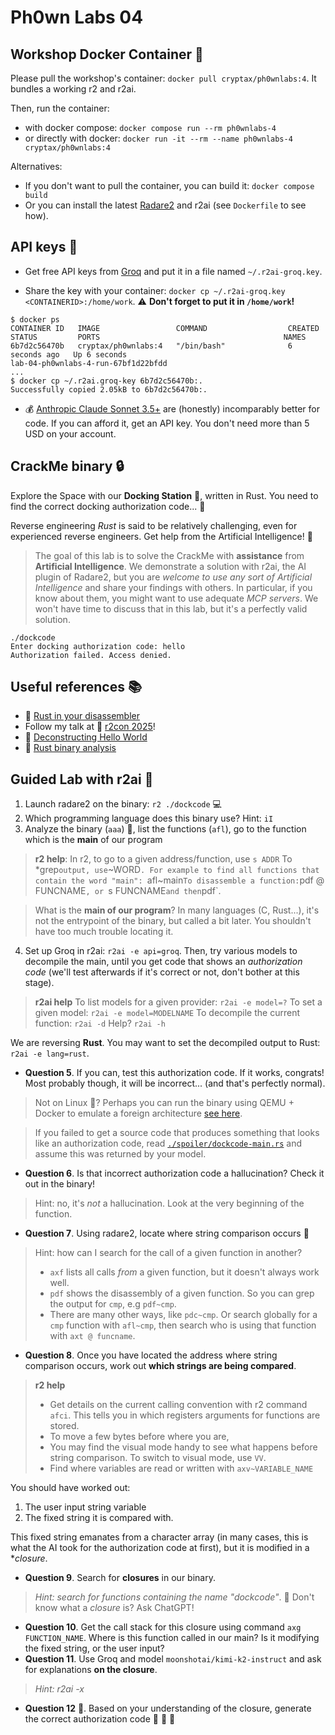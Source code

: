 # Ph0wn Labs 04

## Workshop Docker Container :whale:

Please pull the workshop's container: `docker pull cryptax/ph0wnlabs:4`.
It bundles a working r2 and r2ai.

Then, run the container:

- with docker compose: `docker compose run --rm ph0wnlabs-4`
- or directly with docker: `docker run -it --rm --name ph0wnlabs-4 cryptax/ph0wnlabs:4`

Alternatives:

- If you don't want to pull the container, you can build it: `docker compose build`
- Or you can install the latest [Radare2](https://www.radare.org/n/radare2.html) and r2ai (see `Dockerfile` to see how).

## API keys :key:

- Get free API keys from [Groq](https://console.groq.com) and put it in a file named `~/.r2ai-groq.key`. 

- Share the key with your container: `docker cp ~/.r2ai-groq.key <CONTAINERID>:/home/work`. :warning: **Don't forget to put it in `/home/work`!**

```
$ docker ps
CONTAINER ID   IMAGE                 COMMAND                  CREATED         STATUS         PORTS                                         NAMES
6b7d2c56470b   cryptax/ph0wnlabs:4   "/bin/bash"              6 seconds ago   Up 6 seconds                                                 lab-04-ph0wnlabs-4-run-67bf1d22bfdd
...
$ docker cp ~/.r2ai.groq-key 6b7d2c56470b:.
Successfully copied 2.05kB to 6b7d2c56470b:.
```


- :moneybag: [Anthropic Claude Sonnet 3.5+](https://console.anthropic.com/) are (honestly) incomparably better for code. If you can afford it, get an API key. You don't need more than 5 USD on your account.

## CrackMe binary :lock:

Explore the Space with our **Docking Station** :rocket:, written in Rust. 
You need to find the correct docking authorization code... :satellite:

Reverse engineering *Rust* is said to be relatively challenging, even for experienced reverse engineers. Get help from the Artificial Intelligence! :brain:

> The goal of this lab is to solve the CrackMe with **assistance** from **Artificial Intelligence**. We demonstrate a solution with r2ai, the AI plugin of Radare2, but you are *welcome to use any sort of Artificial Intelligence* and share your findings with others. 
> In particular, if you know about them, you might want to use adequate *MCP servers*. We won't have time to discuss that in this lab, but it's a perfectly valid solution.

```
./dockcode 
Enter docking authorization code: hello
Authorization failed. Access denied.
```

## Useful references :books:

- :link: [Rust in your disassembler](https://cryptax.medium.com/rust-in-your-disassembler-1aa700c3b041)
- Follow my talk at :link: [r2con 2025](https://www.radare.org/con/2025/)!
- :link: [Deconstructing Hello World](https://rayoflightz.github.io/re/rust/2020/05/19/Bite-Sized-Rust-RE-1-Deconstructing-Hello-World.html)
- :link: [Rust binary analysis](https://research.checkpoint.com/2023/rust-binary-analysis-feature-by-feature/)

## Guided Lab with r2ai :test_tube:

1. Launch radare2 on the binary:  `r2 ./dockcode` :computer:
2. Which programming language does this binary use? Hint: `iI`
3. Analyze the binary (`aaa`) :mag_right:, list the functions (`afl`), go to the function which is the **main** of our program

> **r2 help**:
> In r2, to go to a given address/function, use `s ADDR`
> To *grep` output, use `~WORD`. For example to find all functions that contain the word "main": `afl~main`
> To disassemble a function: `pdf @ FUNCNAME`, or `s FUNCNAME` and then `pdf`.

> What is the **main of our program**? In many languages (C, Rust...), it's not the entrypoint of the binary, but called a bit later. You shouldn't have too much trouble locating it.


4. Set up Groq in r2ai: `r2ai -e api=groq`. Then, try various models to decompile the main, until you get code that shows an *authorization code* (we'll test afterwards if it's correct or not, don't bother at this stage).

> **r2ai help**
> To list models for a given provider: `r2ai -e model=?`
> To set a given model: `r2ai -e model=MODELNAME`
> To decompile the current function: `r2ai -d`
> Help? `r2ai -h`

We are reversing **Rust**. 
You may want to set the decompiled output to Rust: `r2ai -e lang=rust`.


- **Question 5**. If you can, test this authorization code. If it works, congrats! Most probably though, it will be incorrect... (and that's perfectly normal).

> Not on Linux :penguin:? Perhaps you can run the binary using QEMU + Docker to emulate a foreign architecture [see here](https://forums.docker.com/t/run-x86-intel-and-arm-based-images-on-apple-silicon-m1-macs/117123).

> If you failed to get a source code that produces something that looks like an authorization code, read [`./spoiler/dockcode-main.rs`](./spoiler/dockcode-main.rs) and assume this was returned by your model.

- **Question 6**. Is that incorrect authorization code a hallucination? Check it out in the binary!

> Hint: no, it's *not* a hallucination. Look at the very beginning of the function.

- **Question 7**. Using radare2, locate where string comparison occurs :microscope:

> Hint: how can I search for the call of a given function in another?
>- `axf` lists all calls *from* a given function, but it doesn't always work well.
>- `pdf` shows the disassembly of a given function. So you can grep the output for `cmp`, e.g `pdf~cmp`.
>- There are many other ways, like `pdc~cmp`. Or search globally for a `cmp` function with `afl~cmp`, then search who is using that function with `axt @ funcname`.


- **Question 8**. Once you have located the address where string comparison occurs, work out **which strings are being compared**.

> **r2 help**
>- Get details on the current calling convention with r2 command `afci`. This tells you in which registers arguments for functions are stored.
>- To move a few bytes before where you are, 
>- You may find the visual mode handy to see what happens before string comparison. To switch to visual mode, use `VV`.
>- Find where variables are read or written with `axv~VARIABLE_NAME`

You should have worked out:

1. The user input string variable
2. The fixed string it is compared with.

This fixed string emanates from a character array (in many cases, this is what the AI took for the authorization code at first), but it is modified in a **closure*.

- **Question 9**. Search for **closures** in our binary. 

> *Hint: search for functions containing the name "dockcode"*.
> :ant: Don't know what a *closure* is? Ask ChatGPT!

- **Question 10**. Get the call stack for this closure using command `axg FUNCTION_NAME`. Where is this function called in our main? Is it modifying the fixed string, or the user input?
- **Question 11**. Use Groq and model `moonshotai/kimi-k2-instruct` and ask for explanations **on the closure**. 

> *Hint: r2ai -x*

- **Question 12** :flags:. Based on your understanding of the closure, generate the correct authorization code :rocket: :tada: :medal_sports:

